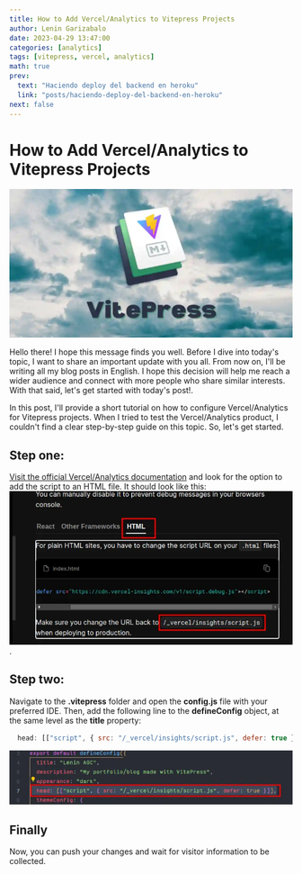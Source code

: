 ```yaml
---
title: How to Add Vercel/Analytics to Vitepress Projects
author: Lenin Garizabalo
date: 2023-04-29 13:47:00
categories: [analytics]
tags: [vitepress, vercel, analytics]
math: true
prev:
  text: "Haciendo deploy del backend en heroku"
  link: "posts/haciendo-deploy-del-backend-en-heroku"
next: false
---
```

# How to Add Vercel/Analytics to Vitepress Projects
![vitepress logo with clouds](/assets/img_posts/post9_img0.webp)

Hello there! I hope this message finds you well. Before I dive into today's topic, I want to share an important update with you all. From now on, I'll be writing all my blog posts in English. I hope this decision will help me reach a wider audience and connect with more people who share similar interests. With that said, let's get started with today's post!.

In this post, I'll provide a short tutorial on how to configure Vercel/Analytics for Vitepress projects. When I tried to test the Vercel/Analytics product, I couldn't find a clear step-by-step guide on this topic. So, let's get started.

## Step one:
[Visit the official Vercel/Analytics documentation](https://vercel.com/docs/concepts/analytics/package) and look for the option to add the script to an HTML file. It should look like this: 
![verce documentation image example](/assets/img_posts/post9_img1.webp).

## Step two:
Navigate to the **.vitepress** folder and open the **config.js** file with your preferred IDE. Then, add the following line to the **defineConfig** object, at the same level as the **title** property:

```javascript
  head: [["script", { src: "/_vercel/insights/script.js", defer: true }]],
```
![configuration image example](/assets/img_posts/post9_img2.webp)

## Finally
Now, you can push your changes and wait for visitor information to be collected.